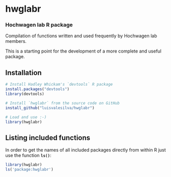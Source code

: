 # hwglabr
### Hochwagen lab R package

Compilation of functions written and used frequently by Hochwagen
lab members.

This is a starting point for the development of a more
complete and useful package.

Installation
------------

``` r
# Install Hadley Whickam's `devtools` R package
install.packages("devtools")
library(devtools)

# Install `hwglabr` from the source code on GitHub
install_github("luisvalesilva/hwglabr")

# Load and use :-)
library(hwglabr)
```

Listing included functions
--------------------------

In order to get the names of all included packages directly from within R just use the function **`ls()`**:

``` r
library(hwglabr)
ls('package:hwglabr')
```

